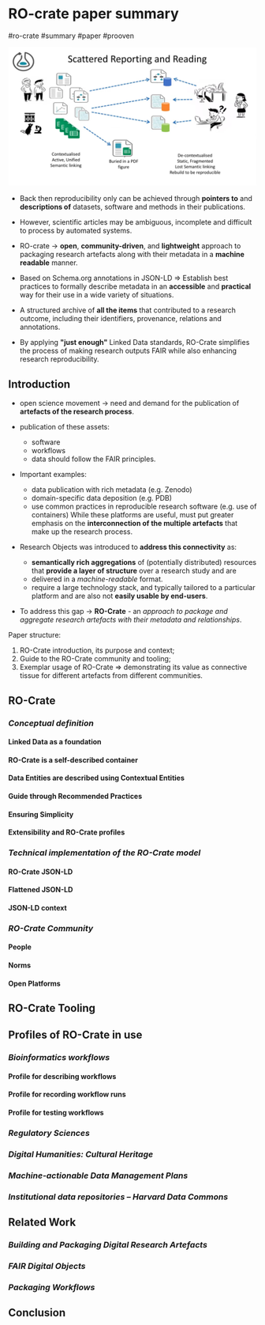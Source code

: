 # RO-crate paper summary
#ro-crate #summary #paper #prooven

![](./scattered_reporting_reading.png)

- Back then reproducibility only can be achieved through **pointers to** and **descriptions of** datasets, software and methods in their publications.
- However, scientific articles may be ambiguous, incomplete and difficult to process by automated systems.
- RO-crate → **open**, **community-driven**, and **lightweight** approach to packaging research artefacts along with their metadata in a **machine readable** manner.
- Based on Schema.org annotations in JSON-LD ⇒ Establish best practices to formally describe metadata in an **accessible** and **practical** way for their use in a wide variety of situations.

- A structured archive of **all the items** that contributed to a research outcome, including their identifiers, provenance, relations and annotations.
- By applying **"just enough"** Linked Data standards, RO-Crate simplifies the process of making research outputs FAIR while also enhancing research reproducibility.

## Introduction

- open science movement → need and demand for the publication of **artefacts of the research process**.
- publication of these assets:
    - software
    - workflows
    - data
    should follow the FAIR principles.
- Important examples:
    - data publication with rich metadata (e.g. Zenodo)
    - domain-specific data deposition (e.g. PDB)
    - use common practices in reproducible research software (e.g. use of containers)
    While these platforms are useful, must put greater emphasis on the **interconnection of the multiple artefacts** that make up the research process.
- Research Objects was introduced to **address this connectivity** as:
    - **semantically rich aggregations** of (potentially distributed) resources that **provide a layer of structure** over a research study and are
    - delivered in a _machine-readable_ format.
    - require a large technology stack, and typically tailored to a particular platform and are also not **easily usable by end-users**.

- To address this gap → **RO-Crate** - an _approach to package and aggregate research artefacts with their metadata and relationships_.

Paper structure:
1. RO-Crate introduction, its purpose and context;
2. Guide to the RO-Crate community and tooling;
3. Exemplar usage of RO-Crate => demonstrating its value as connective tissue for different artefacts from different communities.

## RO-Crate


### _Conceptual definition_

#### Linked Data as a foundation

#### RO-Crate is a self-described container

#### Data Entities are described using Contextual Entities

#### Guide through Recommended Practices

#### Ensuring Simplicity

#### Extensibility and RO-Crate profiles

### _Technical implementation of the RO-Crate model_

#### RO-Crate JSON-LD

#### Flattened JSON-LD

#### JSON-LD context

### _RO-Crate Community_

#### People

#### Norms

#### Open Platforms

## RO-Crate Tooling

## Profiles of RO-Crate in use

### _Bioinformatics workflows_

#### Profile for describing workflows

#### Profile for recording workflow runs

#### Profile for testing workflows

### _Regulatory Sciences_

### _Digital Humanities: Cultural Heritage_

### _Machine-actionable Data Management Plans_

### _Institutional data repositories – Harvard Data Commons_

## Related Work

### _Building and Packaging Digital Research Artefacts_

### _FAIR Digital Objects_

### _Packaging Workflows_

## Conclusion



